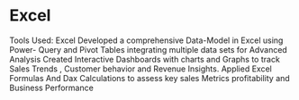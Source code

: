 # Excel
Tools Used: Excel
Developed a comprehensive Data-Model in Excel using Power- Query and Pivot Tables integrating multiple data sets for Advanced Analysis
Created Interactive Dashboards with charts and Graphs to track Sales Trends , Customer behavior and Revenue Insights.
Applied Excel Formulas And Dax Calculations to assess key sales Metrics profitability and Business Performance
